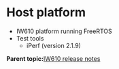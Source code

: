 # Host platform

-   IW610 platform running FreeRTOS
-   Test tools
    -   iPerf \(version 2.1.9\)

**Parent topic:**[IW610 release notes](../topics/iw610-release-notes.md)

